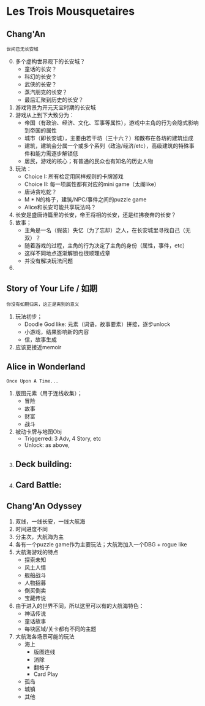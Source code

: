 # Les Trois Mousquetaires

## Chang'An

    世间已无长安城

0.  多个虚构世界观下的长安城？
    -   童话的长安？
    -   科幻的长安？
    -   武侠的长安？
    -   蒸汽朋克的长安？
    -   最后汇聚到历史的长安？
1.  游戏背景为开元天宝时期的长安城
2.  游戏从上到下大致分为：
    -   帝国（有政治、经济、文化、军事等属性），游戏中主角的行为会隐式影响到帝国的属性
    -   城市（即长安城），主要由若干坊（三十六？）和散布在各坊的建筑组成
    -   建筑，建筑会分属一个或多个系列（政治/经济/etc），高级建筑的特殊事件和能力需逐步解锁低
    -   居民，游戏的核心；有普通的民众也有知名的历史人物
3.  玩法：
    -   Choice I: 所有检定用同样规则的卡牌游戏
    -   Choice II: 每一项属性都有对应的mini game（太阁like）
    -   唐诗贪吃蛇？
    -   M * N的格子，建筑/NPC/事件之间的puzzle game
    -   Alice和长安可能共享玩法吗？
4.  长安是盛唐诗篇里的长安，帝王将相的长安，还是红拂夜奔的长安？
5.  故事；
    -   主角是一名（假装）失忆（为了忘却）之人，在长安城里寻找自己（无双）？
    -   随着游戏的过程，主角的行为决定了主角的身份（属性，事件，etc）
    -   这样不同地点逐渐解锁也很顺理成章
    -   并没有解决玩法问题
6.  

## Story of Your Life / 如期

    你没有如期归来，这正是离别的意义

1.  玩法初步；
    -   Doodle God like: 元素（词语，故事要素）拼接，逐步unlock
    -   小游戏，结果影响新的内容
    -   信，故事生成
2.  应该更接近memoir

## Alice in Wonderland

    Once Upon A Time...

1.  版图元素（用于连线收集）；
    -   冒险
    -   故事
    -   财富
    -   战斗
2.  被动卡牌与地图Obj
    -   Triggerred: 3 Adv, 4 Story, etc
    -   Unlock: as above,
3.  Deck building:
    -   
4.  Card Battle:
    -   

##  Chang'An Odyssey

1.  双线，一线长安，一线大航海
2.  时间进度不同
3.  分主次，大航海为主
4.  各有一个puzzle game作为主要玩法；大航海加入一个DBG + rogue like
5.  大航海游戏的特点
    -   探索未知
    -   风土人情
    -   舰船战斗
    -   人物招募
    -   倒买倒卖
    -   宝藏传说
6.  由于进入的世界不同，所以这里可以有的大航海特色：
    -   神话传说
    -   童话故事
    -   每块区域/关卡都有不同的主题
7.  大航海各场景可能的玩法
    -   海上
        *   版图连线
        *   消除
        *   翻格子
        *   Card Play
    -   孤岛
    -   城镇
    -   其他
